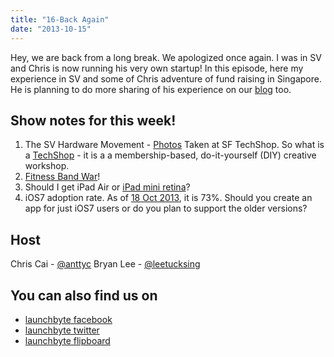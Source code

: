 ```yaml
---
title: "16-Back Again"
date: "2013-10-15"
---
```


Hey, we are back from a long break. We apologized once again. I was in SV and Chris is now running his very own startup! In this episode, here my experience in SV and some of Chris adventure of fund raising in Singapore. He is planning to do more sharing of his experience on our [blog](http://afterdark.launchbyte.com) too.

## Show notes for this week!

1. The SV Hardware Movement - [Photos](http://www.flickr.com/short_urls.gne?photoset=aHsjLjAQPB) Taken at SF TechShop. So what is a [TechShop](http://www.techshop.ws/press_releases.html?&action=detail&press_release_id=54) - it is a a membership-based, do-it-yourself (DIY) creative workshop.
2. [Fitness Band War](http://siliconangle.com/blog/2013/10/17/fitness-band-wars-nike-fuelband-se-vs-fitbit-force-vs-jawbone-up/)!
3. Should I get iPad Air or [iPad mini retina](http://www.theverge.com/2013/10/22/4865784/ipad-mini-with-retina-display-2013-announcement)?
4. iOS7 adoption rate. As of [18 Oct 2013](http://siliconangle.com/blog/2013/10/17/fitness-band-wars-nike-fuelband-se-vs-fitbit-force-vs-jawbone-up/), it is 73%. Should you create an app for just iOS7 users or do you plan to support the older versions?

## Host

Chris Cai - [@anttyc](https://twitter.com/AnttyC) Bryan Lee - [@leetucksing](https://twitter.com/leetucksing)

## You can also find us on

- [launchbyte facebook](https://www.facebook.com/Launchbyte)
- [launchbyte twitter](https://twitter.com/LaunchByte)
- [launchbyte flipboard](https://flipboard.com/section/launchbyte-bIWT8H)

